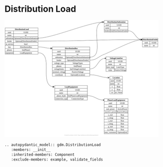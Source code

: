 # Distribution Load

[![](../../models/DistributionLoad.svg)](../../models/DistributionLoad.svg)

```{eval-rst}
.. autopydantic_model:: gdm.DistributionLoad
   :members: __init__
   :inherited-members: Component
   :exclude-members: example, validate_fields
```